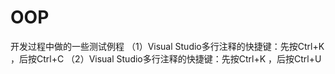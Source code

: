 # OOP
开发过程中做的一些测试例程
（1）Visual Studio多行注释的快捷键：先按Ctrl+K ，后按Ctrl+C
（2）Visual Studio多行注释的快捷键：先按Ctrl+K ，后按Ctrl+U
